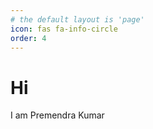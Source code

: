```yaml
---
# the default layout is 'page'
icon: fas fa-info-circle
order: 4
---
```


# Hi

<!-- I'm Haotian MA, a doctoral researcher at the [University of Warwick](https://warwick.ac.uk/) focusing on applying data-driven method to accelerate the arrival of a sustainable energy fueled future.

I have a strong academic background in computer engineering, including completion of the [Institute of Data, System and Society, MIT](https://idss.mit.edu/) Summer Program and obtained a master's degree from the [University of Nottingham](https://www.nottingham.ac.uk/engineering/). I've finished impactful projects at the [University of Birmingham](https://www.birmingham.ac.uk/index.aspx) and the [Global Energy Interconnection Research Institute](https://geiri.eu/).

My bachelor's degree in engineering was obtained from [Southeast University](https://www.seu.edu.cn/english/) with more than 20 different level honors and awards for energy projects, and finally I was rewarded as 2019 outstanding bachelor graduates of SEU. 

<div style="text-align: center; width: 100%;">
  <img src="/images/mit.webp" alt="MIT" style="width: auto; height: 120px; margin-right: 10%;" />
  <img src="/images/UoW34.png" alt="UoW" style="width: auto; height: 120px; margin-right: 10%;" />
  <img src="/images/UoB.png" alt="UoB" style="width: auto; height: 120px; margin-right: 10%;" />
  <img src="/images/UoN.png" alt="UoN" style="width: auto; height: 120px; margin-right: 10%;"  />
  <img src="/images/SEU.png" alt="SEU" style="width: auto; height: 120px; margin-right: 10%;"  />
</div>

With over two years of experience in the energy sector, I've applied data-driven methods to further optimize energy systems, reduce carbon emissions, and enhance efficiency and security, resulting in contributions to publications and patents in the field. 

## Contact
![Desktop View](/images/signature5.png){: width="auto" height="5px" .w-5 .right}
If you'd like to connect with me, please send me an email to [Haotian MA](mailto:Haotian-ma@outlook.com)! -->


I am Premendra Kumar


